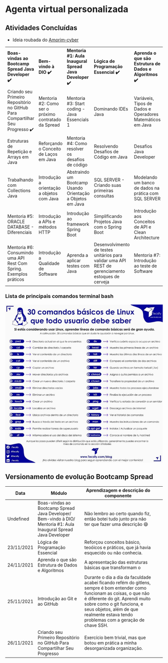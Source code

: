 # Agenta virtual personalizada

## Atividades Concluídas
- Ideia roubada do [Amorim-cyber](https://github.com/Amorim-cyber/Progresso_Bootcamp_Spread/blob/main/README.md)

|  |  |  |  |  |  |
|---|---|---|---|---|---|
| **Boas-vindas ao Bootcamp Spread Java Developer ✔️** | **Bem-vindo à DIO ✔️** | **Mentoria #1: Aula Inaugural Spread Java Developer ✔️** | **Lógica de Programação Essencial ✔️** | **Aprenda o que são Estrutura de Dados e Algoritmos ✔️** | **Introdução ao Git e ao GitHub ✔️** |
| Criando seu Primeiro Repositório no GitHub Para Compartilhar Seu Progresso ✔️ | Mentoria #2: Como ser o próximo contratado da Spread | Mentoria #3: Start coding - Java Essencials 1 | Dominando IDEs Java | Variáveis, Tipos de Dados e Operadores Matemáticos em Java | Lógica Condicional e Controle de Fluxos em Java |
| Estruturas de Repetição e Arrays em Java | Reforçando o Conceito de Laços em Java | Mentoria #4: Como resolver os desafios de código | Resolvendo Desafios de Código em Java | Desafios Java Developer | Estrutura de dados em Java |
| Trabalhando com Collections Java | Introdução a orientação a objetos com Java | Abstraindo um Bootcamp Usando Orientação a Objetos em Java | SQL SERVER - Criando suas primeiras consultas | Modelando um banco de dados na prática com SQL SERVER | SQL Server: Boas práticas em bancos relacionais |
| Mentoria #5: ORACLE DATABASE - Diferenciais | Introdução a APIs e métodos HTTP | Introdução ao framework Spring Boot | Simplificando Projetos Java com o Spring Boot | Introdução aos Conceitos de API e Clean Architecture | Desenvolvendo um sistema de gerenciamento de pessoas em API REST com Spring Boot |
| Mentoria #6: Consumindo uma API Rest Com Spring. Exemplos práticos | Introdução a Qualidade de Software | Aprenda a aplicar testes com Java | Desenvolvimento de testes unitários para validar uma API REST de gerenciamento estoques de cerveja | Mentoria #7: Introdução ao teste de Software | Mentoria #8: O que você precisa saber para se tornar um desenvolvedor de sucesso na Spread |

### **Lista de principais comandos terminal bash**
![Comandos github](Evolucoes/Comandos_Git/comandos_bash.jpg)

## Versionamento de evolução Bootcamp Spread

| Data | Módulo | Aprendizagem e descrição do componente |  |  |
|---|---|---|---|---|
| Undefined | Boas-vindas ao Bootcamp Spread Java Developer/ Bem-vindo à DIO/ Mentoria #1: Aula Inaugural Spread Java Developer | Não lembro ao certo quando fiz, então botei tudo junto pra não ter que fazer uma descrição :smile: |  |  |
| 23/11/2021 | Lógica de Programação Essencial | Reforçou conceitos básico, teoóicos e práticos, que já havia esquecido ou não conhecia. |  |  |
| 24/11/2021 | Aprenda o que são Estrutura de Dados e Algoritmos | A apresentação das estruturas básicas que transformam o  |  |  |
| 25/11/2021 | Introdução ao Git e ao GitHub | Durante o dia a dia da faculdade acabei ficando refém do gitlens, sempre é bom entender como funcionam as coisas, o que não é diferente do git. Aprendi muito sobre como o git funciona, e seus objetos, além de que realmente estava tendo problemas com a geração de chave SSH. |  |  |
| 26/11/2021 | Criando seu Primeiro Repositório no GitHub Para Compartilhar Seu Progresso | Exercício bem trivial, mas que botou em prática a minha desorganizada organização. |  |  |

